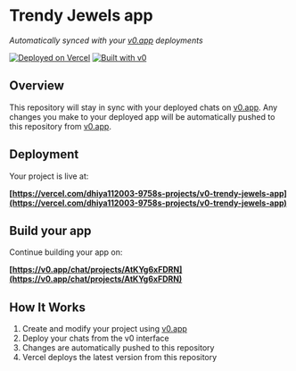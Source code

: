 # Trendy Jewels app

*Automatically synced with your [v0.app](https://v0.app) deployments*

[![Deployed on Vercel](https://img.shields.io/badge/Deployed%20on-Vercel-black?style=for-the-badge&logo=vercel)](https://vercel.com/dhiya112003-9758s-projects/v0-trendy-jewels-app)
[![Built with v0](https://img.shields.io/badge/Built%20with-v0.app-black?style=for-the-badge)](https://v0.app/chat/projects/AtKYg6xFDRN)

## Overview

This repository will stay in sync with your deployed chats on [v0.app](https://v0.app).
Any changes you make to your deployed app will be automatically pushed to this repository from [v0.app](https://v0.app).

## Deployment

Your project is live at:

**[https://vercel.com/dhiya112003-9758s-projects/v0-trendy-jewels-app](https://vercel.com/dhiya112003-9758s-projects/v0-trendy-jewels-app)**

## Build your app

Continue building your app on:

**[https://v0.app/chat/projects/AtKYg6xFDRN](https://v0.app/chat/projects/AtKYg6xFDRN)**

## How It Works

1. Create and modify your project using [v0.app](https://v0.app)
2. Deploy your chats from the v0 interface
3. Changes are automatically pushed to this repository
4. Vercel deploys the latest version from this repository
